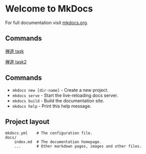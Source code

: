 # Welcome to MkDocs

For full documentation visit [mkdocs.org](http://mkdocs.org).

## Commands

[禅道 task](http://172.16.221.233/zentao/project-task-1.html)

[禅道 task2](svn://172.16.221.233/zentao/project-task-1.html)

## Commands

* `mkdocs new [dir-name]` - Create a new project.
* `mkdocs serve` - Start the live-reloading docs server.
* `mkdocs build` - Build the documentation site.
* `mkdocs help` - Print this help message.

## Project layout

    mkdocs.yml    # The configuration file.
    docs/
        index.md  # The documentation homepage.
        ...       # Other markdown pages, images and other files.
